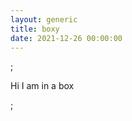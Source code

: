 ```yaml
---
layout: generic
title: boxy
date: 2021-12-26 00:00:00
---
```

<div class="box">;

Hi I am in a box

</div>;
